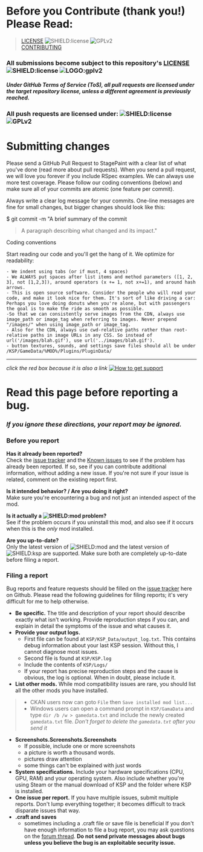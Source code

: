 <!-- 
CONTRIBUTING.md v1.0.0.3
StagePaint
created: 2020 03 13
updated: 2020 03 14
-->

[MOD:license]:      https://github.com/zer0Kerbal/StagePaint/blob/master/LICENSE
[MOD:contributing]: https://github.com/zer0Kerbal/StagePaint/blob/master/.github/CONTRIBUTING.md
[MOD:issues]:       https://github.com/zer0Kerbal/StagePaint/issues
[MOD:wiki]:         https://github.com/zer0Kerbal/StagePaint/
[MOD:known]:        https://github.com/zer0Kerbal/StagePaint/wiki/Known-Issues
[MOD:forum]:        https://forum.kerbalspaceprogram.com/index.php?/topic/178641-*
[SHIELD:mod]:       https://img.shields.io/endpoint?url=https://raw.githubusercontent.com/zer0Kerbal/StagePaint/master/json/mod.json
[SHIELD:ksp]:       https://img.shields.io/endpoint?url=https://raw.githubusercontent.com/zer0Kerbal/StagePaint/master/json/ksp.json
[SHIELD:license]:   https://img.shields.io/endpoint?url=https://raw.githubusercontent.com/zer0Kerbal/StagePaint/master/json/license.json

# Before you Contribute (thank you!) Please Read:
> [LICENSE][MOD:license] ![SHIELD:license] ![][LOGO:gplv2]  
> [CONTRIBUTING][MOD:contributing]

### All submissions become subject to this repository's [LICENSE][MOD:license] ![SHIELD:license] ![LOGO:gplv2]  
##### Under GitHub Terms of Service (ToS), all pull requests are licensed under the target repository license, unless a different agreement is previously reached.
### All push requests are licensed under: ![SHIELD:license] ![][LOGO:gplv2]  

# Submitting changes
Please send a GitHub Pull Request to StagePaint with a clear list of what you've done (read more about pull requests). When you send a pull request, we will love you forever if you include RSpec examples. We can always use more test coverage. Please follow our coding conventions (below) and make sure all of your commits are atomic (one feature per commit).

Always write a clear log message for your commits. One-line messages are fine for small changes, but bigger changes should look like this:

$ git commit -m "A brief summary of the commit
> 
> A paragraph describing what changed and its impact."

Coding conventions

Start reading our code and you'll get the hang of it. We optimize for readability:

    - We indent using tabs (or if must, 4 spaces)
    - We ALWAYS put spaces after list items and method parameters ([1, 2, 3], not [1,2,3]), around operators (x += 1, not x+=1), and around hash arrows.
    - This is open source software. Consider the people who will read your code, and make it look nice for them. It's sort of like driving a car: Perhaps you love doing donuts when you're alone, but with passengers the goal is to make the ride as smooth as possible.
    -So that we can consistently serve images from the CDN, always use image_path or image_tag when referring to images. Never prepend "/images/" when using image_path or image_tag.
    - Also for the CDN, always use cwd-relative paths rather than root-relative paths in image URLs in any CSS. So instead of url('/images/blah.gif'), use url('../images/blah.gif').
    - button textures, sounds, and settings save files should all be under /KSP/GameData/%MOD%/Plugins/PluginData/ 

***

*click the red box because it is also a link*
[![How to get support][support:img]][support:url]

# Read this page before reporting a bug.
### *If you ignore these directions, your report may be ignored.*

### Before you report

**Has it already been reported?**  
Check the [issue tracker][MOD:issues] and the [Known issues][MOD:known] to see if the problem has already been reported. If so, see if you can contribute additional information, without adding a new issue. 
If you're not sure if your issue is related, comment on the existing report first.

**Is it intended behavior? / Are you doing it right?**  
Make sure you're encountering a bug and not just an intended aspect of the mod.

**Is it actually a ![SHIELD:mod] problem?**  
See if the problem occurs if you uninstall this mod, and also see if it occurs when this is the *only* mod installed. 

**Are you up-to-date?**  
Only the latest version of ![SHIELD:mod] and the latest version of ![SHIELD:ksp] are supported. Make sure both are completely up-to-date before filing a report.

### Filing a report
Bug reports and feature requests should be filled on the [issue tracker][MOD:issues] here on Github. Please read the following guidelines for filing reports; it's very difficult for me to help otherwise.

* **Be specific.** The title and description of your report should describe exactly what isn't working. Provide reproduction steps if you can, and explain in detail the symptoms of the issue and what causes it.
* **Provide your output logs.** 
  - First file can be found at `KSP/KSP_Data/output_log.txt`. This contains debug information about your last KSP session. Without this, I cannot diagnose most issues. 
  - Second file is found at `KSP/KSP.log`
  - Include the contents of `KSP/Logs/` 
  - If your report has precise reproduction steps and the cause is obvious, the log is optional. When in doubt, please include it.
* **List other mods.** While mod compatibility issues are rare, you should list all the other mods you have installed.  
>
> * CKAN users now can goto `File` then `Save installed mod list...`
> * Windows users can open a command prompt in `KSP/GamaData` and type `dir /b /w > gamedata.txt` and include the newly created `gamedata.txt` file. *Don't forget to delete the `gamedata.txt` after you send it*
* **Screenshots.Screenshots.Screenshots**
  - If possible, include one or more screenshots
  - a picture is worth a thousand words.
  - pictures draw attention
  - some things can't be explained with just words 
* **System specifications.** Include your hardware specifications (CPU, GPU, RAM) and your operating system. Also include whether you're using Steam or the manual download of KSP and the folder where KSP is installed.
* **One issue per report.** If you have multiple issues, submit multiple reports. Don't lump everything together; it becomes difficult to track disparate issues that way.
* **.craft and saves**
  - sometimes including a .craft file or save file is beneficial
If you don't have enough information to file a bug report, you may ask questions on the [forum thread][MOD:forum]. **Do not send private messages about bugs unless you believe the bug is an exploitable security issue.**

<!-- 
this file is licensed:
GPLv2 2020
zer0Kerbal
-->

[LOGO:gplv2]: https://i.postimg.cc/9FrwMgK6/GPL-17x17.png "GPLv2"

[support:img]: https://i.postimg.cc/vHP6zmrw/image.png
[support:url]: https://forum.kerbalspaceprogram.com/index.php?/topic/83212-*

[LINK:zer0Kerbal]: https://forum.kerbalspaceprogram.com/index.php?/profile/190933-zer0kerbal/